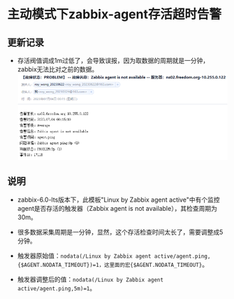 # 主动模式下zabbix-agent存活超时告警

## 更新记录
- 存活阀值调成1m过低了，会导致误报，因为取数据的周期就是一分钟，zabbix无法比对之前的数据。
  ![zabbix-agent误报](../images/zabbix/zabbix-6.0-lts--zabbix-agent-active检测周期为1m产生的误报.png)

## 说明
- zabbix-6.0-lts版本下，此模板"Linux by Zabbix agent active"中有个监控agent是否存活的触发器（Zabbix agent is not available），其检查周期为30m。

- 很多数据采集周期是一分钟，显然，这个存活检查时间太长了，需要调整成5分钟。

- 触发器原始值：`nodata(/Linux by Zabbix agent active/agent.ping,{$AGENT.NODATA_TIMEOUT})=1，这里面的宏{$AGENT.NODATA_TIMEOUT}`。

- 触发器调整后的值：`nodata(/Linux by Zabbix agent active/agent.ping,5m)=1`。

